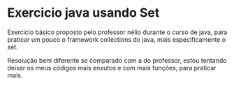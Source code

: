 # Exercicio java usando Set
Exercicio básico proposto pelo professor nélio durante o curso de java, para praticar um pouco o framework collections do java, mais especificamente o set.

Resolução bem diferente se comparado com a do professor, estou tentando deixar os meus códigos mais enxutos e com mais funçôes, para praticar mais.

